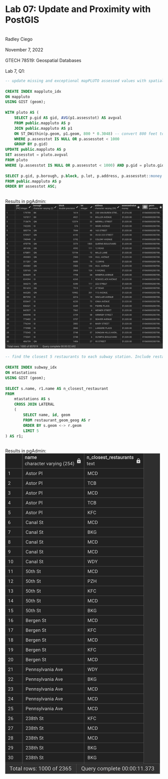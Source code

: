# Lab 07: Update and Proximity with PostGIS
<br> Radley Ciego </br>
<br> November 7, 2022 </br>
<br> GTECH 78519: Geospatial Databases </br>
<br> Lab 7, Q1: </br>

```sql
-- update missing and exceptional mapPLUTO assessed values with spatial average

CREATE INDEX mappluto_idx
ON mappluto
USING GIST (geom);

WITH pluto AS (
	SELECT p.gid AS gid, AVG(p1.assesstot) AS avgval
	FROM public.mappluto AS p        
	JOIN public.mappluto AS p1
	ON ST_DWithin(p.geom, p1.geom, 800 * 0.3048) -- convert 800 feet to meters
	WHERE p.assesstot IS NULL OR p.assesstot < 1000 
	GROUP BY p.gid)
UPDATE public.mappluto AS p
SET assesstot = pluto.avgval
FROM pluto
WHERE (p.assesstot IS NULL OR p.assesstot < 1000) AND p.gid = pluto.gid;

SELECT p.gid, p.borough, p.block, p.lot, p.address, p.assesstot::money AS assessedvalue, p.geom
FROM public.mappluto AS p
ORDER BY assesstot ASC;
```
<br> Results in pgAdmin: </br>
![Lab 7, Q1 results:](/img/L7Q1.png)

```sql
-- find the closest 5 restaurants to each subway station. Include restaurant name and distance to station

CREATE INDEX subway_idx
ON mtastations
USING GIST (geom);

SELECT s.name, r1.name AS n_closest_restaurant
FROM
	mtastations AS s
	CROSS JOIN LATERAL
	(
		SELECT name, id, geom
		FROM restaurant_geom_geog AS r
		ORDER BY s.geom <-> r.geom
		LIMIT 5
) AS r1;
```

<br> Results in pgAdmin: </br>
![Lab 7, q2 results:](/img/l7q2.png)